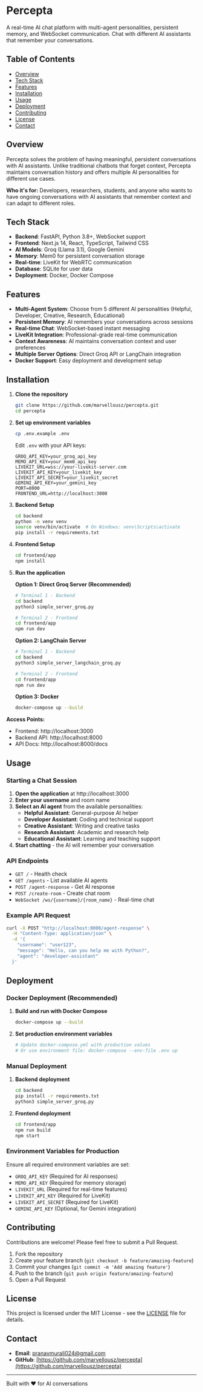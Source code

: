 # Percepta

A real-time AI chat platform with multi-agent personalities, persistent memory, and WebSocket communication. Chat with different AI assistants that remember your conversations.

## Table of Contents

- [Overview](#overview)
- [Tech Stack](#tech-stack)
- [Features](#features)
- [Installation](#installation)
- [Usage](#usage)
- [Deployment](#deployment)
- [Contributing](#contributing)
- [License](#license)
- [Contact](#contact)

## Overview

Percepta solves the problem of having meaningful, persistent conversations with AI assistants. Unlike traditional chatbots that forget context, Percepta maintains conversation history and offers multiple AI personalities for different use cases.

**Who it's for:** Developers, researchers, students, and anyone who wants to have ongoing conversations with AI assistants that remember context and can adapt to different roles.

## Tech Stack

- **Backend**: FastAPI, Python 3.8+, WebSocket support
- **Frontend**: Next.js 14, React, TypeScript, Tailwind CSS
- **AI Models**: Groq (Llama 3.1), Google Gemini
- **Memory**: Mem0 for persistent conversation storage
- **Real-time**: LiveKit for WebRTC communication
- **Database**: SQLite for user data
- **Deployment**: Docker, Docker Compose

## Features

- **Multi-Agent System**: Choose from 5 different AI personalities (Helpful, Developer, Creative, Research, Educational)
- **Persistent Memory**: AI remembers your conversations across sessions
- **Real-time Chat**: WebSocket-based instant messaging
- **LiveKit Integration**: Professional-grade real-time communication
- **Context Awareness**: AI maintains conversation context and user preferences
- **Multiple Server Options**: Direct Groq API or LangChain integration
- **Docker Support**: Easy deployment and development setup

## Installation

1. **Clone the repository**
   ```bash
   git clone https://github.com/marvellousz/percepta.git
   cd percepta
   ```

2. **Set up environment variables**
   ```bash
   cp .env.example .env
   ```
   
   Edit `.env` with your API keys:
   ```env
   GROQ_API_KEY=your_groq_api_key
   MEMO_API_KEY=your_mem0_api_key
   LIVEKIT_URL=wss://your-livekit-server.com
   LIVEKIT_API_KEY=your_livekit_key
   LIVEKIT_API_SECRET=your_livekit_secret
   GEMINI_API_KEY=your_gemini_key
   PORT=8000
   FRONTEND_URL=http://localhost:3000
   ```

3. **Backend Setup**
   ```bash
   cd backend
   python -m venv venv
   source venv/bin/activate  # On Windows: venv\Scripts\activate
   pip install -r requirements.txt
   ```

4. **Frontend Setup**
   ```bash
   cd frontend/app
   npm install
   ```

5. **Run the application**
   
   **Option 1: Direct Groq Server (Recommended)**
   ```bash
   # Terminal 1 - Backend
   cd backend
   python3 simple_server_groq.py
   
   # Terminal 2 - Frontend
   cd frontend/app
   npm run dev
   ```
   
   **Option 2: LangChain Server**
   ```bash
   # Terminal 1 - Backend
   cd backend
   python3 simple_server_langchain_groq.py
   
   # Terminal 2 - Frontend
   cd frontend/app
   npm run dev
   ```
   
   **Option 3: Docker**
   ```bash
   docker-compose up --build
   ```

**Access Points:**
- Frontend: http://localhost:3000
- Backend API: http://localhost:8000
- API Docs: http://localhost:8000/docs

## Usage

### Starting a Chat Session

1. **Open the application** at http://localhost:3000
2. **Enter your username** and room name
3. **Select an AI agent** from the available personalities:
   - **Helpful Assistant**: General-purpose AI helper
   - **Developer Assistant**: Coding and technical support
   - **Creative Assistant**: Writing and creative tasks
   - **Research Assistant**: Academic and research help
   - **Educational Assistant**: Learning and teaching support
4. **Start chatting** - the AI will remember your conversation

### API Endpoints

- `GET /` - Health check
- `GET /agents` - List available AI agents
- `POST /agent-response` - Get AI response
- `POST /create-room` - Create chat room
- `WebSocket /ws/{username}/{room_name}` - Real-time chat

### Example API Request

```bash
curl -X POST "http://localhost:8000/agent-response" \
  -H "Content-Type: application/json" \
  -d '{
    "username": "user123",
    "message": "Hello, can you help me with Python?",
    "agent": "developer-assistant"
  }'
```

## Deployment

### Docker Deployment (Recommended)

1. **Build and run with Docker Compose**
   ```bash
   docker-compose up --build
   ```

2. **Set production environment variables**
   ```bash
   # Update docker-compose.yml with production values
   # Or use environment file: docker-compose --env-file .env up
   ```

### Manual Deployment

1. **Backend deployment**
   ```bash
   cd backend
   pip install -r requirements.txt
   python3 simple_server_groq.py
   ```

2. **Frontend deployment**
   ```bash
   cd frontend/app
   npm run build
   npm start
   ```

### Environment Variables for Production

Ensure all required environment variables are set:
- `GROQ_API_KEY` (Required for AI responses)
- `MEMO_API_KEY` (Required for memory storage)
- `LIVEKIT_URL` (Required for real-time features)
- `LIVEKIT_API_KEY` (Required for LiveKit)
- `LIVEKIT_API_SECRET` (Required for LiveKit)
- `GEMINI_API_KEY` (Optional, for Gemini integration)

## Contributing

Contributions are welcome! Please feel free to submit a Pull Request.

1. Fork the repository
2. Create your feature branch (`git checkout -b feature/amazing-feature`)
3. Commit your changes (`git commit -m 'Add amazing feature'`)
4. Push to the branch (`git push origin feature/amazing-feature`)
5. Open a Pull Request

## License

This project is licensed under the MIT License - see the [LICENSE](LICENSE) file for details.

## Contact

- **Email**: pranavmurali024@gmail.com
- **GitHub**: [https://github.com/marvellousz/percepta](https://github.com/marvellousz/percepta)

---

Built with ❤️ for AI conversations
